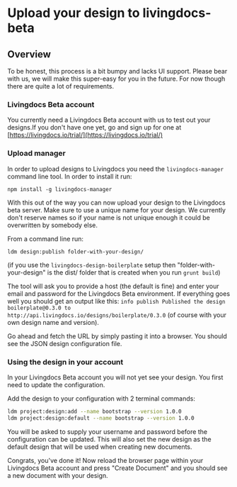 # Upload your design to livingdocs-beta

## Overview

To be honest, this process is a bit bumpy and lacks UI support. Please bear with us, we will make this super-easy for you in the future. For now though there are quite a lot of requirements.

### Livingdocs Beta account

 You currently need a Livingdocs Beta account with us to test out your designs.If you don't have one yet, go and sign up for one at [https://livingdocs.io/trial/](https://livingdocs.io/trial/)

### Upload manager

 In order to upload designs to Livingdocs you need the `livingdocs-manager` command line tool. In order to install it run:
 ```
 npm install -g livingdocs-manager
 ```

 With this out of the way you can now upload your design to the Livingdocs beta server. Make sure to use a unique name for your design. We currently don't reserve names so if your name is not unique enough it could be overwritten by somebody else.

 From a command line run:
 ```
 ldm design:publish folder-with-your-design/
 ```
 (if you use the `livingdocs-design-boilerplate` setup then "folder-with-your-design" is the dist/ folder that is created when you run `grunt build`)

The tool will ask you to provide a host (the default is fine) and enter your email and password for the Livingdocs Beta environment. If everything goes well you should get an output like this: `info publish Published the design boilerplate@0.3.0 to http://api.livingdocs.io/designs/boilerplate/0.3.0` (of course with your own design name and version).

Go ahead and fetch the URL by simply pasting it into a browser. You should see the JSON design configuration file.

### Using the design in your account

In your Livingdocs Beta account you will not yet see your design. You first need to update the configuration.

Add the design to your configuration with 2 terminal commands:

```bash
ldm project:design:add --name bootstrap --version 1.0.0
ldm project:design:default --name bootstrap --version 1.0.0
```

You will be asked to supply your username and password before the configuration can be updated. This will also set the new design as the default design that will be used when creating new documents.

Congrats, you've done it! Now reload the browser page within your Livingdocs Beta account and press "Create Document" and you should see a new document with your design.
